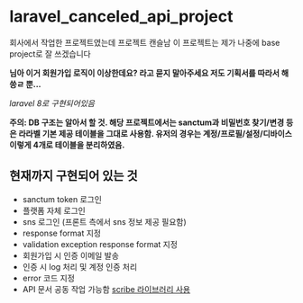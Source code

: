 # laravel_canceled_api_project

회사에서 작업한 프로젝트였는데 프로젝트 캔슬남
이 프로젝트는 제가 나중에 base project로 잘 쓰겠습니다

**님아 이거 회원가입 로직이 이상한데요? 라고 묻지 말아주세요 저도 기획서를 따라서 해씅ㄹ 뿐...**

*laravel 8로 구현되어있음*

**주의: DB 구조는 알아서 할 것. 
해당 프로젝트에서는
sanctum과 비밀번호 찾기/변경 등은 라라벨 기본 제공 테이블을 그대로 사용함.
유저의 경우는 계정/프로필/설정/디바이스 이렇게 4개로 테이블을 분리하였음.**

## 현재까지 구현되어 있는 것
- sanctum token 로그인
- 플랫폼 자체 로그인
- sns 로그인 (프론트 측에서 sns 정보 제공 필요함)
- response format 지정
- validation exception response format 지정
- 회원가입 시 인증 이메일 발송
- 인증 시 log 처리 및 계정 인증 처리
- error 코드 지정
- API 문서 공동 작업 가능함 [scribe 라이브러리 사용](https://scribe.knuckles.wtf/)
